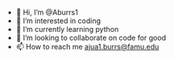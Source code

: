 - 👋 Hi, I’m @Aburrs1
- 👀 I’m interested in coding 
- 🌱 I’m currently learning python 
- 💞️ I’m looking to collaborate on code for good 
- 📫 How to reach me ajua1.burrs@famu.edu

<!---
Aburrs1/Aburrs1 is a ✨ special ✨ repository because its `README.md` (this file) appears on your GitHub profile.
You can click the Preview link to take a look at your changes.
--->

